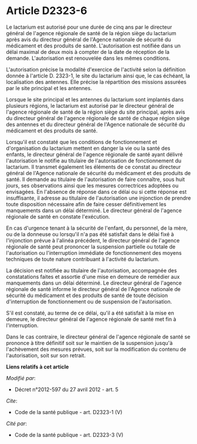 # Article D2323-6

Le lactarium est autorisé pour une durée de cinq ans par le directeur général de l'agence régionale de santé de la région
siège du lactarium après avis du directeur général de l'Agence nationale de sécurité du médicament et des produits de santé.
L'autorisation est notifiée dans un délai maximal de deux mois à compter de la date de réception de la demande.
L'autorisation est renouvelée dans les mêmes conditions. 

L'autorisation précise la modalité d'exercice de l'activité selon la définition donnée à l'article D. 2323-1, le site du
lactarium ainsi que, le cas échéant, la localisation des antennes. Elle précise la répartition des missions assurées par le
site principal et les antennes. 

Lorsque le site principal et les antennes du lactarium sont implantés dans plusieurs régions, le lactarium est autorisé par
le directeur général de l'agence régionale de santé de la région siège du site principal, après avis du directeur général de
l'agence régionale de santé de chaque région siège des antennes et du directeur général de l'Agence nationale de sécurité du
médicament et des produits de santé. 

Lorsqu'il est constaté que les conditions de fonctionnement et d'organisation du lactarium mettent en danger la vie ou la
santé des enfants, le directeur général de l'agence régionale de santé ayant délivré l'autorisation le notifie au titulaire
de l'autorisation de fonctionnement du lactarium. Il transmet également les éléments de ce constat au directeur général de
l'Agence nationale de sécurité du médicament et des produits de santé. Il demande au titulaire de l'autorisation de faire
connaître, sous huit jours, ses observations ainsi que les mesures correctrices adoptées ou envisagées. En l'absence de
réponse dans ce délai ou si cette réponse est insuffisante, il adresse au titulaire de l'autorisation une injonction de
prendre toute disposition nécessaire afin de faire cesser définitivement les manquements dans un délai déterminé. Le
directeur général de l'agence régionale de santé en constate l'exécution. 

En cas d'urgence tenant à la sécurité de l'enfant, du personnel, de la mère, ou de la donneuse ou lorsqu'il n'a pas été
satisfait dans le délai fixé à l'injonction prévue à l'alinéa précédent, le directeur général de l'agence régionale de santé
peut prononcer la suspension partielle ou totale de l'autorisation ou l'interruption immédiate de fonctionnement des moyens
techniques de toute nature contribuant à l'activité du lactarium. 

La décision est notifiée au titulaire de l'autorisation, accompagnée des constatations faites et assortie d'une mise en
demeure de remédier aux manquements dans un délai déterminé. Le directeur général de l'agence régionale de santé informe le
directeur général de l'Agence nationale de sécurité du médicament et des produits de santé de toute décision d'interruption
de fonctionnement ou de suspension de l'autorisation. 

S'il est constaté, au terme de ce délai, qu'il a été satisfait à la mise en demeure, le directeur général de l'agence
régionale de santé met fin à l'interruption. 

Dans le cas contraire, le directeur général de l'agence régionale de santé se prononce à titre définitif soit sur le maintien
de la suspension jusqu'à l'achèvement des mesures prévues, soit sur la modification du contenu de l'autorisation, soit sur
son retrait.

**Liens relatifs à cet article**

_Modifié par_:

  - Décret n°2012-597 du 27 avril 2012 - art. 5

_Cite_:

  - Code de la santé publique - art. D2323-1 (V)

_Cité par_:

  - Code de la santé publique - art. D2323-3 (V)
